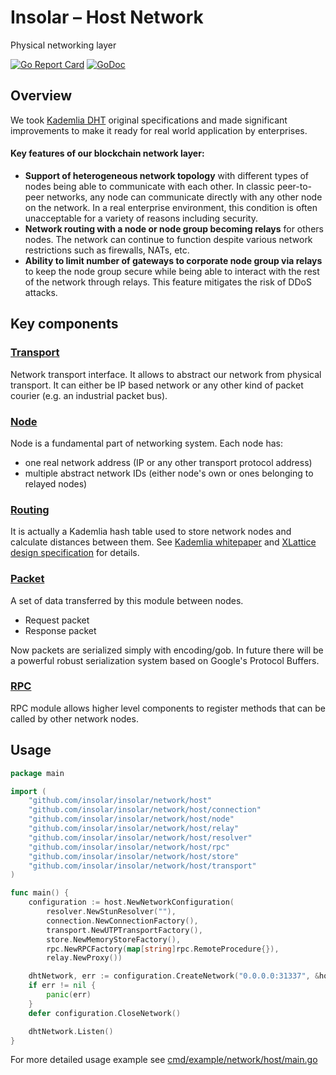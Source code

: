 Insolar – Host Network
===============
Physical networking layer

[![Go Report Card](https://goreportcard.com/badge/github.com/insolar/insolar/network/host)](https://goreportcard.com/report/github.com/insolar/insolar/network/host)
[![GoDoc](https://godoc.org/github.com/insolar/insolar/network/host?status.svg)](https://godoc.org/github.com/insolar/insolar/network/host)


Overview
--------

We took [Kademlia DHT](https://en.wikipedia.org/wiki/Kademlia) original specifications and made significant improvements to make it ready
for real world application by enterprises.

#### Key features of our blockchain network layer:
 - **Support of heterogeneous network topology** with different types of nodes being able to communicate with each other.
   In classic peer-to-peer networks, any node can communicate directly with any other node on the network.
   In a real enterprise environment, this condition is often unacceptable for a variety of reasons including security.
 - **Network routing with a node or node group becoming relays** for others nodes.
   The network can continue to function despite various network restrictions such as firewalls, NATs, etc.
 - **Ability to limit number of gateways to corporate node group via relays** to keep the node group secure while being
   able to interact with the rest of the network through relays. This feature mitigates the risk of DDoS attacks.


Key components
--------------
### [Transport](https://godoc.org/github.com/insolar/insolar/network/host/transport)
Network transport interface. It allows to abstract our network from physical transport.
It can either be IP based network or any other kind of packet courier (e.g. an industrial packet bus). 

### [Node](https://godoc.org/github.com/insolar/insolar/network/host/node)
Node is a fundamental part of networking system. Each node has:
 - one real network address (IP or any other transport protocol address)
 - multiple abstract network IDs (either node's own or ones belonging to relayed nodes)

### [Routing](https://godoc.org/github.com/insolar/insolar/network/host/routing)
It is actually a Kademlia hash table used to store network nodes and calculate distances between them.
See [Kademlia whitepaper](https://pdos.csail.mit.edu/~petar/papers/maymounkov-kademlia-lncs.pdf) and
[XLattice design specification](http://xlattice.sourceforge.net/components/protocol/kademlia/specs.html) for details.


### [Packet](https://godoc.org/github.com/insolar/insolar/network/host/packet)
A set of data transferred by this module between nodes.
 - Request packet
 - Response packet
 
 Now packets are serialized simply with encoding/gob.
 In future there will be a powerful robust serialization system based on Google's Protocol Buffers.

### [RPC](https://godoc.org/github.com/insolar/insolar/network/host/rpc)
RPC module allows higher level components to register methods that can be called by other network nodes.

Usage
-----

```go
package main

import (
	"github.com/insolar/insolar/network/host"
	"github.com/insolar/insolar/network/host/connection"
	"github.com/insolar/insolar/network/host/node"
	"github.com/insolar/insolar/network/host/relay"
	"github.com/insolar/insolar/network/host/resolver"
	"github.com/insolar/insolar/network/host/rpc"
	"github.com/insolar/insolar/network/host/store"
	"github.com/insolar/insolar/network/host/transport"
)

func main() {
	configuration := host.NewNetworkConfiguration(
		resolver.NewStunResolver(""),
		connection.NewConnectionFactory(),
		transport.NewUTPTransportFactory(),
		store.NewMemoryStoreFactory(),
		rpc.NewRPCFactory(map[string]rpc.RemoteProcedure{}),
		relay.NewProxy())

	dhtNetwork, err := configuration.CreateNetwork("0.0.0.0:31337", &host.Options{})
	if err != nil {
		panic(err)
	}
	defer configuration.CloseNetwork()

	dhtNetwork.Listen()
}
```

For more detailed usage example see [cmd/example/network/host/main.go](../../cmd/example/network/host/main.go)
